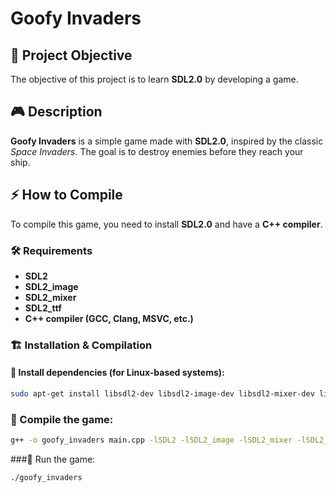 # Goofy Invaders

## 📌 Project Objective

The objective of this project is to learn **SDL2.0** by developing a game.

## 🎮 Description

**Goofy Invaders** is a simple game made with **SDL2.0**, inspired by the classic *Space Invaders*. The goal is to destroy enemies before they reach your ship.

## ⚡ How to Compile

To compile this game, you need to install **SDL2.0** and have a **C++ compiler**.

### 🛠 Requirements

- **SDL2**
- **SDL2_image**
- **SDL2_mixer**
- **SDL2_ttf**
- **C++ compiler (GCC, Clang, MSVC, etc.)**

### 🏗 Installation & Compilation

#### 🔹 Install dependencies (for Linux-based systems):
```sh
sudo apt-get install libsdl2-dev libsdl2-image-dev libsdl2-mixer-dev libsdl2-ttf-dev
```
### 🔹 Compile the game:
```sh
g++ -o goofy_invaders main.cpp -lSDL2 -lSDL2_image -lSDL2_mixer -lSDL2_ttf  
```
###🔹 Run the game:
```sh
./goofy_invaders   
```

